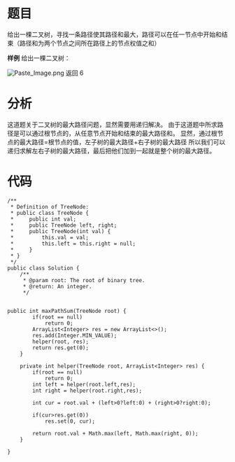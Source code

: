 # 题目
给出一棵二叉树，寻找一条路径使其路径和最大，路径可以在任一节点中开始和结束（路径和为两个节点之间所在路径上的节点权值之和）

**样例**
给出一棵二叉树：

![Paste_Image.png](http://upload-images.jianshu.io/upload_images/1234352-7229332bf21ebdc7.png?imageMogr2/auto-orient/strip%7CimageView2/2/w/1240)
返回 6

# 分析
这道题关于二叉树的最大路径问题，显然需要用递归解决。
由于这道题中所求路径是可以通过根节点的，从任意节点开始和结束的最大路径和。
显然，通过根节点的最大路径=根节点的值，左子树的最大路径+右子树的最大路径
所以我们可以递归求解左右子树的最大路径，最后把他们加到一起就是整个树的最大路径。

# 代码
```
/**
 * Definition of TreeNode:
 * public class TreeNode {
 *     public int val;
 *     public TreeNode left, right;
 *     public TreeNode(int val) {
 *         this.val = val;
 *         this.left = this.right = null;
 *     }
 * }
 */
public class Solution {
    /**
     * @param root: The root of binary tree.
     * @return: An integer.
     */
     

public int maxPathSum(TreeNode root) {
	    if(root == null)
	    	return 0;
	    ArrayList<Integer> res = new ArrayList<>();
	    res.add(Integer.MIN_VALUE);
	    helper(root, res);
	    return res.get(0);
	}
	
	private int helper(TreeNode root, ArrayList<Integer> res) {
		if(root == null)
			return 0;
		int left = helper(root.left,res);
		int right = helper(root.right,res);
		
		int cur = root.val + (left>0?left:0) + (right>0?right:0);
		
		if(cur>res.get(0))
			res.set(0, cur);
		
		return root.val + Math.max(left, Math.max(right, 0));
	}
    
}
```
